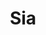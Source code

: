 ---
title: "Sia"
summary: "Sia Kate Isobelle Furler is an Australian singer and songwriter. Born and raised in Adelaide, she started her career as a singer in the acid jazz band Crisp in the mid-1990s. When Crisp disbanded in 1997, she released her debut studio album, OnlySee, in Australia. Sia moved to London and provided vocals for the British duo Zero 7. She released her second studio album, Healing Is Difficult, in 2001 and her third, Colour the Small One, in 2004.
Sia moved to New York City in 2005 and toured the United States. Her fourth and fifth studio albums, Some People Have Real Problems and We Are Born, were released in 2008 and 2010 respectively, and both were certified gold by the Australian Recording Industry Association and attracted wider notice than her earlier albums. Uncomfortable with her growing fame, she took a hiatus from performing and focused on songwriting for other artists, producing successful collaborations \"Titanium\" , \"Diamonds\" , \"Wild Ones\" and \"Pretty Hurts\" .
In 2014, Sia broke through as a solo recording artist when her sixth studio album, 1000 Forms of Fear, debuted at No. 1 in the U.S. Billboard 200 and generated the top-ten single \"Chandelier\", and a trilogy of music videos she co-directed, starring child dancer Maddie Ziegler. Since then, she has usually worn a wig that obscures her face to protect her privacy. Sia's seventh studio album, This Is Acting , spawned her first Billboard Hot 100 number one single, \"Cheap Thrills\". That year she also began her Nostalgic for the Present Tour, which incorporated dancing by Ziegler and others, and other performance art elements. Sia's eighth studio album, Everyday Is Christmas, was released in 2017 and reissued in 2018 with three bonus tracks. In 2018, she formed a supergroup with Labrinth and Diplo, LSD. They released their self-titled debut album in April 2019. Sia has written many songs for films. Her feature film directorial debut, Music, released in early 2021 to generally negative reviews, alongside an album, Music – Songs from and Inspired by the Motion Picture. Her tenth album, Reasonable Woman, was released in May 2024.
Sia is an advocate for animal rights. Among her accolades are nearly a dozen ARIA Awards, nine Grammy Award nominations and an MTV Video Music Award."
slug: "sia"
image: "sia.jpg"
apple_music_artist_url: "https://music.apple.com/gb/artist/sia/28721078"
wikipedia_url: "https://en.wikipedia.org/wiki/Sia"
---